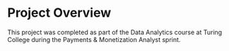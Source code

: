 # Project Overview

This project was completed as part of the Data Analytics course at Turing College during the Payments & Monetization Analyst sprint.
